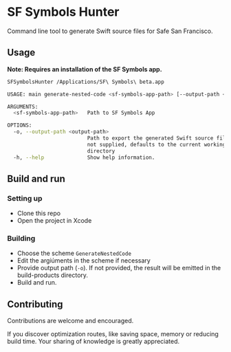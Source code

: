 # SF Symbols Hunter

Command line tool to generate Swift source files for Safe San Francisco.

## Usage

**Note: Requires an installation of the SF Symbols app.**

```bash
SFSymbolsHunter /Applications/SF\ Symbols\ beta.app
```

```bash
USAGE: main generate-nested-code <sf-symbols-app-path> [--output-path <output-path>]

ARGUMENTS:
  <sf-symbols-app-path>   Path to SF Symbols App

OPTIONS:
  -o, --output-path <output-path>
                          Path to export the generated Swift source files. If
                          not supplied, defaults to the current working
                          directory
  -h, --help              Show help information.
```

## Build and run

### Setting up
- Clone this repo
- Open the project in Xcode

### Building
- Choose the scheme `GenerateNestedCode`
- Edit the argiúments in the scheme if necessary
- Provide output path (`-o`). If not provided, the result will be emitted in the build-products directory.
- Build and run.

## Contributing

Contributions are welcome and encouraged.

If you discover optimization routes, like saving space, memory or reducing build time. Your sharing of knowledge is greatly appreciated. 

